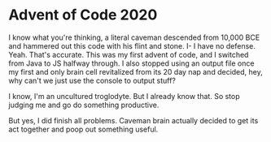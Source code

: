 # Advent of Code 2020
I know what you're thinking, a literal caveman descended from 10,000 BCE and hammered out this code with his flint and stone. I- I have no defense. Yeah. That's accurate. This was my first advent of code, and I switched from Java to JS halfway through. I also stopped using an output file once my first and only brain cell revitalized from its 20 day nap and decided, hey, why can't we just use the console to output stuff?

I know, I'm an uncultured troglodyte. But I already know that. So stop judging me and go do something productive.

But yes, I did finish all problems. Caveman brain actually decided to get its act together and poop out something useful.
